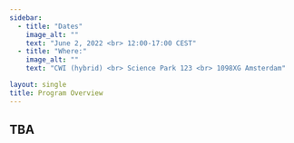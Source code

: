 ```yaml
---
sidebar:
  - title: "Dates"
    image_alt: ""
    text: "June 2, 2022 <br> 12:00-17:00 CEST"
  - title: "Where:"
    image_alt: ""
    text: "CWI (hybrid) <br> Science Park 123 <br> 1098XG Amsterdam"

layout: single
title: Program Overview
---
```


## TBA

<!-- [Add Day 1 to Calendar](./assets/chinl_day1.ics)


9:00-9:30 - Introduction and agenda

9:30-09:55 - Reflection altogether on CHI 2021 and beyond

<span style="color:orange"> 09:55-10:00 - *Break* </span>

10:00-10:55 - Paper Pitches & Breakout Discussions

- **A Unified Model of Game Design, Through the Lens of User Experience** - Jan de Wit (Tilburg University)

- **Self-Tracking and Management of Physical Activity Fluctuations: An Investigation into Seasons** - Jules Verkade (University of Twente)

- **Conversational Futures: Emancipating Conversational Interactions for Futures Worth Wanting** - Minha Lee (TU Eindhoven)

- **Refresher Training through Quiz App for capacity building of Community Healthcare Workers or Anganwadi Workers in India** - Arka Majhi (Indian Institute of Technology Bombay)

- **Female by Default? – Exploring the Effect of Voice Assistant Gender and Pitch on Trait and Trust Attribution** - Suzanne Tolmeijer (University of Zurich)

- **Mapping Design Spaces for Audience Participation in Game Live Streaming** - Alina Striner (CWI)


<span style="color:orange"> 10:55-11:00 - *Break* </span>



11:00-11:55 - Industry Panel: Alignment of Academic Research and Practice

- **Lisa Koeman** (Elsevier)
- **Frank Meijer** (DEUXERS)
- **Stefan Manojlović** (TomTom)
- **Michael Muller** (IBM)

11:55-12:00 - Closing remarks





## Thursday, June 10 - [Zoom link Day 2](https://tilburguniversity.zoom.us/j/97104864276?pwd=ZWlkV3F2UnY5SXdDdGloTHBKOEFWdz09) Passcode: 7825304393

[Add Day 2 to Calendar](./assets/chinl_day2.ics)

9:30-9:55 - Welcome

<span style="color:orange"> 09:55-10:00 - *Break* </span>


10:00-10:55 - Paper Pitches & Breakout Discussions


- **Note the Highlight: Incorporating Active Reading Tools in a Search as Learning Environment** - <span style="color:#000">Nirmal Roy (TU Delft)</span>

- **NFCSense: Data-Defined Rich-ID Motion Sensing for Fluent Tangible Interaction Using a Commodity NFC Reader** - Rong-Hao Liang (TU Eindhoven)

- **Using Futuring and Fiction to Teach Ethics in HCI Education** - Karin Slegers (Tilburg University)

- **RCEA-360VR: Real-time, Continuous Emotion Annotation in 360° VR Videos for Collecting Precise Viewport-dependent Ground Truth Labels** Tong Xue (Beijing Institute of Technology; CWI)

- **CakeVR: A Social Virtual Reality (VR) Tool for Co-designing Cakes** Jie Li (CWI)


<span style="color:orange"> 10:55-11:00 - *Break* </span>

11:00-11:55 - CHI Nederland Plenary + AMA

11:55-12:00 - Closing remarks -->

